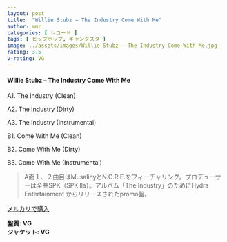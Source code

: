 ```yaml
---
layout: post
title:  "Willie Stubz – The Industry Come With Me"
author: mmr
categories: [ レコード ]
tags: [ ヒップホップ, ギャングスタ ]
image: ../assets/images/Willie Stubz – The Industry Come With Me.jpg
rating: 3.5
v-rating: VG
---
```


#### Willie Stubz – The Industry Come With Me

A1. The Industry (Clean)

A2. The Industry (Dirty)

A3. The Industry (Instrumental)

B1. Come With Me (Clean)

B2. Come With Me (Dirty)

B3. Come With Me (Instrumental)

> A面１、２曲目はMusalinyとN.O.R.E.をフィーチャリング。プロデューサーは全曲SPK（SPKilla）。アルバム「The Industry」のためにHydra Entertainment からリリースされたpromo盤。

[メルカリで購入](https://jp.mercari.com/item/m69076614496)

<div class="mt-4 mb-4 d-flex align-items-center">
<strong class="mr-1">盤質: VG</strong>
</div>
<div class="mt-4 mb-4 d-flex align-items-center">
<strong class="mr-1">ジャケット: VG</strong>
</div>

